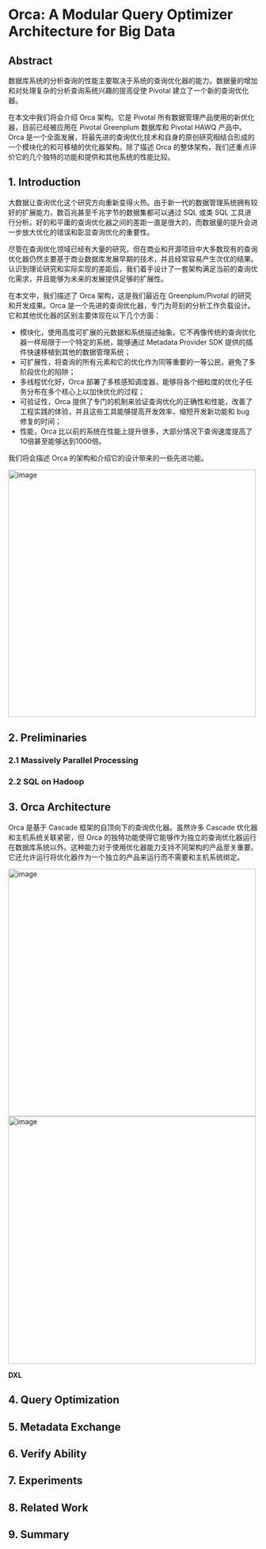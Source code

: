 # Orca: A Modular Query Optimizer Architecture for Big Data

## Abstract
数据库系统的分析查询的性能主要取决于系统的查询优化器的能力。数据量的增加和对处理复杂的分析查询系统兴趣的提高促使 Pivotal 建立了一个新的查询优化器。

在本文中我们将会介绍 Orca 架构。它是 Pivotal 所有数据管理产品使用的新优化器，目前已经被应用在 Pivotal Greenplum 数据库和 Pivotal HAWQ 产品中。Orca 是一个全面发展，将最先进的查询优化技术和自身的原创研究相结合形成的一个模块化的和可移植的优化器架构。除了描述 Orca 的整体架构，我们还重点评价它的几个独特的功能和提供和其他系统的性能比较。

## 1. Introduction 
大数据让查询优化这个研究方向重新变得火热。由于新一代的数据管理系统拥有较好的扩展能力，数百兆甚至千兆字节的数据集都可以通过 SQL 或类 SQL 工具进行分析。好的和平庸的查询优化器之间的差距一直是很大的，而数据量的提升会进一步放大优化的错误和彰显查询优化的重要性。

尽管在查询优化领域已经有大量的研究，但在商业和开源项目中大多数现有的查询优化器仍然主要基于商业数据库发展早期的技术，并且经常容易产生次优的结果。认识到理论研究和实际实现的差距后，我们着手设计了一套架构满足当前的查询优化需求，并且能够为未来的发展提供足够的扩展性。

在本文中，我们描述了 Orca 架构，这是我们最近在 Greenplum/Pivotal 的研究和开发成果。Orca 是一个先进的查询优化器，专门为苛刻的分析工作负载设计。它和其他优化器的区别主要体现在以下几个方面：
* 模块化，使用高度可扩展的元数据和系统描述抽象。它不再像传统的查询优化器一样局限于一个特定的系统，能够通过 Metadata Provider SDK 提供的插件快速移植到其他的数据管理系统；
* 可扩展性，将查询的所有元素和它的优化作为同等重要的一等公民，避免了多阶段优化的陷阱；
* 多线程优化好，Orca 部署了多核感知调度器，能够将各个细粒度的优化子任务分布在多个核心上以加快优化的过程；
* 可验证性，Orca 提供了专门的机制来验证查询优化的正确性和性能，改善了工程实践的体验，并且这些工具能够提高开发效率，缩短开发新功能和 bug 修复的时间；
* 性能，Orca 比以前的系统在性能上提升很多，大部分情况下查询速度提高了10倍甚至能够达到1000倍。

我们将会描述 Orca 的架构和介绍它的设计带来的一些先进功能。

<img width="500" alt="image" src="https://github.com/yucorn/db_readings/assets/54345716/3cb8f448-4b24-4d49-90ef-0cf51229f479">


## 2. Preliminaries
### 2.1 Massively Parallel Processing

### 2.2 SQL on Hadoop

## 3. Orca Architecture
Orca 是基于 Cascade 框架的自顶向下的查询优化器。虽然许多 Cascade 优化器和主机系统关联紧密，但 Orca 的独特功能使得它能够作为独立的查询优化器运行在数据库系统以外。这种能力对于使用优化器能力支持不同架构的产品至关重要。它还允许运行将优化器作为一个独立的产品来运行而不需要和主机系统绑定。

<img width="500" alt="image" src="https://github.com/yucorn/db_readings/assets/54345716/f1bccbd4-fbd3-4cd3-b760-720d7c971919">
<img width="500" alt="image" src="https://github.com/yucorn/db_readings/assets/54345716/33021064-8c9c-40fe-9b69-e36ccb3a9792">

**DXL** 

## 4. Query Optimization

## 5. Metadata Exchange

## 6. Verify Ability

## 7. Experiments

## 8. Related Work

## 9. Summary
